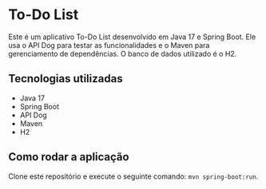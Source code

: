 
# To-Do List

Este é um aplicativo To-Do List desenvolvido em Java 17 e Spring Boot. Ele usa o API Dog para testar as funcionalidades e o Maven para gerenciamento de dependências. O banco de dados utilizado é o H2.

## Tecnologias utilizadas

- Java 17
- Spring Boot
- API Dog
- Maven
- H2

## Como rodar a aplicação

Clone este repositório e execute o seguinte comando: `mvn spring-boot:run`.


